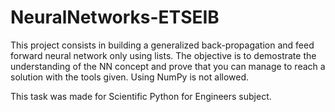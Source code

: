 # NeuralNetworks-ETSEIB
This project consists in building a generalized back-propagation and feed forward neural network only using lists. The objective is to demostrate the understanding of the NN concept and prove that you can manage to reach a solution with the tools given. Using NumPy is not allowed.

This task was made for Scientific Python for Engineers subject.
